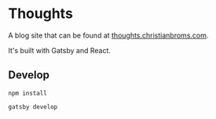 # Thoughts


A blog site that can be found at [thoughts.christianbroms.com](https://thoughts.christianbroms.com).

It's built with Gatsby and React. 

## Develop

```
npm install
```

```
gatsby develop
```

